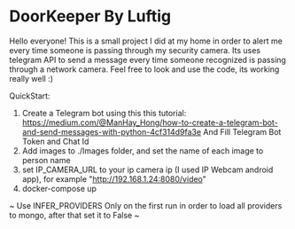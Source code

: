 # DoorKeeper By Luftig

Hello everyone!
This is a small project I did at my home in order to alert me every time someone is passing through my security camera.
Its uses telegram API to send a message every time someone recognized is passing through a network camera.
Feel free to look and use the code, its working really well :)

QuickStart:
1. Create a Telegram bot using this this tutorial: https://medium.com/@ManHay_Hong/how-to-create-a-telegram-bot-and-send-messages-with-python-4cf314d9fa3e
   And Fill Telegram Bot Token and Chat Id
2. Add images to ./Images folder, and set the name of each image to person name
3. set IP_CAMERA_URL to your ip camera ip (I used IP Webcam android app), for example "http://192.168.1.24:8080/video"
4. docker-compose up

~ Use INFER_PROVIDERS Only on the first run in order to load all providers to mongo, after that set it to False ~
